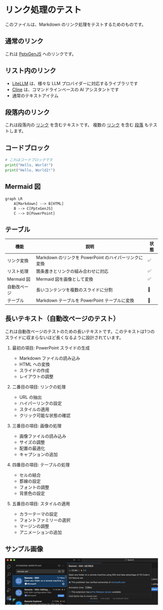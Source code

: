 # リンク処理のテスト

このファイルは、Markdown のリンク処理をテストするためのものです。

## 通常のリンク

これは [PptxGenJS](https://gitbrent.github.io/PptxGenJS/) へのリンクです。

## リスト内のリンク

- [LiteLLM](https://github.com/BerriAI/litellm) は、様々な LLM プロバイダーに対応するライブラリです
- [Cline](https://github.com/cline-ai/cline) は、コマンドラインベースの AI アシスタントです
- 通常のテキストアイテム

## 段落内のリンク

これは段落内の [リンク](https://example.com) を含むテキストです。
複数の [リンク](https://example.org) を含む [段落](https://example.net) もテストします。

## コードブロック

```python
# これはコードブロックです
print("Hello, World!")
print("Hello, World2!")
```

## Mermaid 図

```mermaid
graph LR
    A[Markdown] --> B[HTML]
    B --> C[PptxGenJS]
    C --> D[PowerPoint]
```

## テーブル

| 機能 | 説明 | 状態 |
|------|------|------|
| リンク変換 | Markdown のリンクを PowerPoint のハイパーリンクに変換 | ✅ |
| リスト処理 | 箇条書きとリンクの組み合わせに対応 | ✅ |
| Mermaid 図 | Mermaid 図を画像として変換 | ✅ |
| 自動改ページ | 長いコンテンツを複数のスライドに分割 | 🔄 |
| テーブル | Markdown テーブルを PowerPoint テーブルに変換 | 🔄 |

## 長いテキスト（自動改ページのテスト）

これは自動改ページのテストのための長いテキストです。このテキストは1つのスライドに収まらないほど長くなるように設計されています。

1. 最初の項目: PowerPoint スライドの生成
   - Markdown ファイルの読み込み
   - HTML への変換
   - スライドの作成
   - レイアウトの調整

2. 二番目の項目: リンクの処理
   - URL の抽出
   - ハイパーリンクの設定
   - スタイルの適用
   - クリック可能な状態の確認

3. 三番目の項目: 画像の処理
   - 画像ファイルの読み込み
   - サイズの調整
   - 配置の最適化
   - キャプションの追加

4. 四番目の項目: テーブルの処理
   - セルの結合
   - 罫線の設定
   - フォントの調整
   - 背景色の設定

5. 五番目の項目: スタイルの適用
   - カラーテーマの設定
   - フォントファミリーの選択
   - マージンの調整
   - アニメーションの追加

## サンプル画像

![VSCode Extension](vscode-extension.png)
